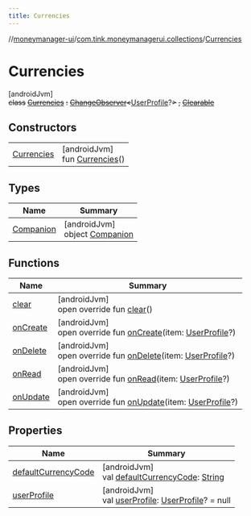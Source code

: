 ```yaml
---
title: Currencies
---
```

//[moneymanager-ui](../../../index.html)/[com.tink.moneymanagerui.collections](../index.html)/[Currencies](index.html)



# Currencies



[androidJvm]\
~~class~~ [~~Currencies~~](index.html) ~~:~~ [~~ChangeObserver~~](../../com.tink.service.observer/-change-observer/index.html)~~&lt;~~[UserProfile](../../com.tink.model.user/-user-profile/index.html)?~~&gt;~~ ~~,~~ [~~Clearable~~](../../se.tink.android.privacy/-clearable/index.html)



## Constructors


| | |
|---|---|
| [Currencies](-currencies.html) | [androidJvm]<br>fun [Currencies](-currencies.html)() |


## Types


| Name | Summary |
|---|---|
| [Companion](-companion/index.html) | [androidJvm]<br>object [Companion](-companion/index.html) |


## Functions


| Name | Summary |
|---|---|
| [clear](clear.html) | [androidJvm]<br>open override fun [clear](clear.html)() |
| [onCreate](on-create.html) | [androidJvm]<br>open override fun [onCreate](on-create.html)(item: [UserProfile](../../com.tink.model.user/-user-profile/index.html)?) |
| [onDelete](on-delete.html) | [androidJvm]<br>open override fun [onDelete](on-delete.html)(item: [UserProfile](../../com.tink.model.user/-user-profile/index.html)?) |
| [onRead](on-read.html) | [androidJvm]<br>open override fun [onRead](on-read.html)(item: [UserProfile](../../com.tink.model.user/-user-profile/index.html)?) |
| [onUpdate](on-update.html) | [androidJvm]<br>open override fun [onUpdate](on-update.html)(item: [UserProfile](../../com.tink.model.user/-user-profile/index.html)?) |


## Properties


| Name | Summary |
|---|---|
| [defaultCurrencyCode](default-currency-code.html) | [androidJvm]<br>val [defaultCurrencyCode](default-currency-code.html): [String](https://kotlinlang.org/api/latest/jvm/stdlib/kotlin/-string/index.html) |
| [userProfile](user-profile.html) | [androidJvm]<br>val [userProfile](user-profile.html): [UserProfile](../../com.tink.model.user/-user-profile/index.html)? = null |


